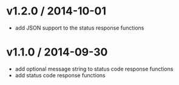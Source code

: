 
v1.2.0 / 2014-10-01
==================

 * add JSON support to the status response functions

v1.1.0 / 2014-09-30
==================

 * add optional message string to status code response functions
 * add status code response functions
